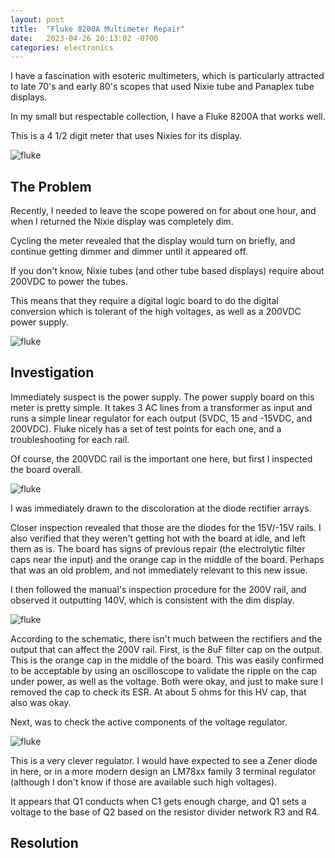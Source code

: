 ```yaml
---
layout: post
title:  "Fluke 8200A Multimeter Repair"
date:   2023-04-26 20:13:02 -0700
categories: electronics
---
```

I have a fascination with esoteric multimeters, which is particularly attracted to late 70's
and early 80's scopes that used Nixie tube and Panaplex tube displays. 

In my small but respectable collection, I have a Fluke 8200A that works well. 

This is a 4 1/2 digit meter that uses Nixies for its display. 

![fluke](/assets/fluke-repair/fluke-5.jpg)

## The Problem

Recently, I needed to leave the scope powered on for about one hour, and when I returned
the Nixie display was completely dim. 

Cycling the meter revealed that the display would turn on briefly, and continue getting dimmer
and dimmer until it appeared off. 

If you don't know, Nixie tubes (and other tube based displays) require about 200VDC to power the tubes.

This means that they require a digital logic board to do the digital conversion which is tolerant
of the high voltages, as well as a 200VDC power supply. 

![fluke](/assets/fluke-repair/fluke-2.jpg)

## Investigation

Immediately suspect is the power supply. The power supply board on this meter is pretty simple.
It takes 3 AC lines from a transformer as input and runs a simple linear regulator for each output 
(5VDC, 15 and -15VDC, and 200VDC). Fluke nicely has a set of test points for each one, and a 
troubleshooting for each rail. 

Of course, the 200VDC rail is the important one here, but first I inspected the board overall. 

![fluke](/assets/fluke-repair/fluke-1.jpg)

I was immediately drawn to the discoloration at the diode rectifier arrays. 

Closer inspection revealed that those are the diodes for the 15V/-15V rails. I also verified that 
they weren't getting hot with the board at idle, and left them as is. The board has signs of previous
repair (the electrolytic filter caps near the input) and the orange cap in the middle of the board. 
Perhaps that was an old problem, and not immediately relevant to this new issue. 

I then followed the manual's inspection procedure for the 200V rail, and observed it
outputting 140V, which is consistent with the dim display. 

![fluke](/assets/fluke-repair/fluke-6.jpg)

According to the schematic, there isn't much between the rectifiers and the output that can
affect the 200V rail. First, is the 8uF filter cap on the output. This is the orange cap
in the middle of the board. This was easily confirmed to be acceptable by using an oscilloscope 
to validate the ripple on the cap under power, as well as the voltage. Both were okay, and
just to make sure I removed the cap to check its ESR. At about 5 ohms for this HV cap, 
that also was okay. 

Next, was to check the active components of the voltage regulator. 

![fluke](/assets/fluke-repair/fluke-7.jpg)

This is a very clever regulator. I would have expected to see a Zener diode in here, or
in a more modern design an LM78xx family 3 terminal regulator (although I don't know if those are available
such high voltages).

It appears that Q1 conducts when C1 gets enough charge, and Q1 sets a voltage to the base of Q2 based on the resistor
divider network R3 and R4. 

## Resolution



